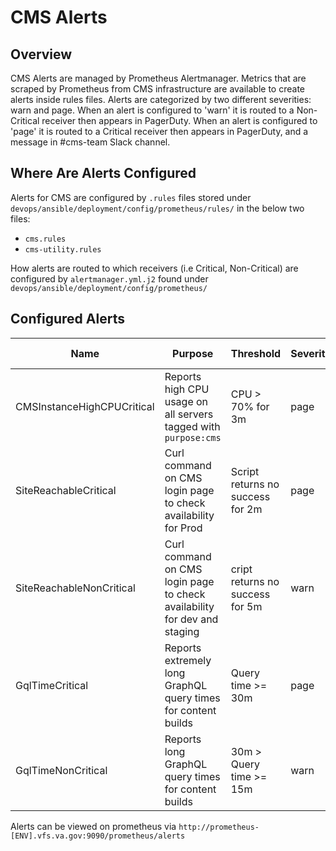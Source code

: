 # CMS Alerts
## Overview
CMS Alerts are managed by Prometheus Alertmanager. Metrics that are scraped by Prometheus from CMS infrastructure are available to create alerts inside rules files. Alerts are categorized by two different severities: warn and page.
When an alert is configured to 'warn' it is routed to a Non-Critical receiver then appears in PagerDuty. When an alert is configured to 'page' it is routed to a Critical receiver then appears in PagerDuty, and a message in #cms-team Slack channel.

## Where Are Alerts Configured
Alerts for CMS are configured by `.rules` files stored under `devops/ansible/deployment/config/prometheus/rules/` in the below two files:

- `cms.rules`
- `cms-utility.rules`

How alerts are routed to which receivers (i.e Critical, Non-Critical) are configured by `alertmanager.yml.j2` found under `devops/ansible/deployment/config/prometheus/`

## Configured Alerts

| Name      | Purpose | Threshold | Severity | Prometheus Server |
| ----------- | ----------- | ----------- | ----------- | ----------- |
| CMSInstanceHighCPUCritical      | Reports high CPU usage on all servers tagged with `purpose:cms` | CPU > 70% for 3m | page | dev,staging,prod |
| SiteReachableCritical   | Curl command on CMS login page to check availability for Prod | Script returns no success for 2m | page | utility |
| SiteReachableNonCritical   | Curl command on CMS login page to check availability for dev and staging | cript returns no success for 5m | warn | utility |
| GqlTimeCritical   | Reports extremely long GraphQL query times for content builds | Query time >= 30m | page | utility |
| GqlTimeNonCritical   | Reports long GraphQL query times for content builds        | 30m > Query time >= 15m | warn | utility |

Alerts can be viewed on prometheus via `http://prometheus-[ENV].vfs.va.gov:9090/prometheus/alerts`
